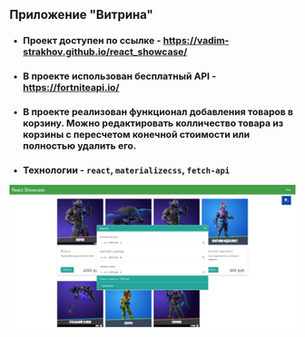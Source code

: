 ## Приложение "Витрина"

 - ### Проект доступен по ссылке - https://vadim-strakhov.github.io/react_showcase/
 - ### В проекте использован бесплатный API - https://fortniteapi.io/
 - ### В проекте реализован функционал добавления товаров в корзину. Можно редактировать колличество товара из корзины с пересчетом конечной стоимости или полностью удалить его.
 - ### Технологии - `react`, `materializecss`, `fetch-api`

![react_showcase](react_showcase.png)
